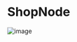 # ShopNode

![image](https://user-images.githubusercontent.com/103760832/216558189-95b57791-e2ff-4aa7-ab6c-be5d92ac3af1.png)
